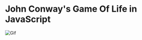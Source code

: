 # John Conway's Game Of Life in JavaScript

![Gif](https://media.giphy.com/media/5C4ffytZcmTUelEtQd/giphy.gif)
